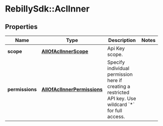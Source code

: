 # RebillySdk::AclInner

## Properties
Name | Type | Description | Notes
------------ | ------------- | ------------- | -------------
**scope** | [**AllOfAclInnerScope**](AllOfAclInnerScope.md) | Api Key scope. | 
**permissions** | [**AllOfAclInnerPermissions**](AllOfAclInnerPermissions.md) | Specify individual permission here if creating a restricted API key. Use wildcard &#x60;*&#x60; for full access. | 


